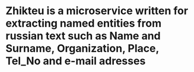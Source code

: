 # Zhikteu is a microservice written for extracting named entities from russian text such as Name and Surname, Organization, Place, Tel_No and e-mail adresses 
